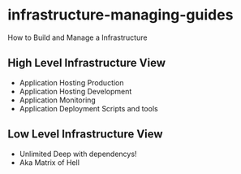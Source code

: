 # infrastructure-managing-guides
How to Build and Manage a Infrastructure

## High Level Infrastructure View
- Application Hosting Production
- Application Hosting Development
- Application Monitoring
- Application Deployment Scripts and tools


## Low Level Infrastructure View
- Unlimited Deep with dependencys!
- Aka Matrix of Hell
